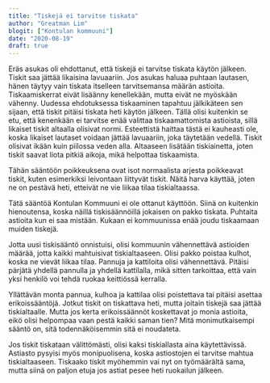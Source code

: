 ```yaml
---
title: "Tiskejä ei tarvitse tiskata"
author: "Greatman Lim"
blogit: ["Kontulan kommuuni"]
date: "2020-08-19"
draft: true
---
```


Eräs asukas oli ehdottanut, että tiskejä ei tarvitse tiskata käytön jälkeen. Tiskit saa jättää likaisina lavuaariin. Jos asukas haluaa puhtaan lautasen, hänen täytyy vain tiskata itselleen tarvitsemansa määrän astioita. Tiskaamiskerrat eivät lisäänny kenellekään, mutta eivät ne myöskään vähenny. Uudessa ehdotuksessa tiskaaminen tapahtuu jälkikäteen sen sijaan, että tiskit pitäisi tiskata heti käytön jälkeen. Tällä olisi kuitenkin se etu, että kenenkään ei tarvitse enää valittaa tiskaamattomista astioista, sillä likaiset tiskit altaalla olisivat normi. Esteettistä haittaa tästä ei kauheasti ole, koska likaiset lautaset voidaan jättää lavuaariin, joka täytetään vedellä. Tiskit olisivat ikään kuin piilossa veden alla. Altaaseen lisätään tiskiainetta, joten tiskit saavat liota pitkiä aikoja, mikä helpottaa tiskaamista.

Tähän sääntöön poikkeuksena ovat isot normaalista arjesta poikkeavat tiskit, kuten esimerkiksi leivontaan liittyvät tiskit. Näitä harva käyttää, joten ne on pestävä heti, etteivät ne vie liikaa tilaa tiskialtaassa.

Tätä sääntöä Kontulan Kommuuni ei ole ottanut käyttöön. Siinä on kuitenkin hienoutensa, koska näillä tiskisäännöillä jokaisen on pakko tiskata. Puhtaita astioita kun ei saa mistään. Kukaan ei kommuunissa enää joudu tiskaamaan muiden tiskejä.

Jotta uusi tiskisääntö onnistuisi, olisi kommuunin vähennettävä astioiden määrää, jotta kaikki mahtuisivat tiskialtaaseen. Olisi pakko poistaa kulhot, koska ne vievät liikaa tilaa. Pannuja ja kattiloita olisi vähennettävä. Pitäisi pärjätä yhdellä pannulla ja yhdellä kattilalla, mikä sitten tarkoittaa, että vain yksi henkilö voi tehdä ruokaa keittiössä kerralla.

Yllättävän monta pannua, kulhoa ja kattilaa olisi poistettava tai pitäisi asettaa erikoissääntöjä. Jotkut tiskit on tiskattava heti, mutta joitain tiskejä saa jättää tiskialtaalle. Mutta jos kerta erikoissäännöt koskettavat jo monia astioita, eikö olisi helpompaa vaan pestä kaikki saman tien? Mitä monimutkaisempi sääntö on, sitä todennäköisemmin sitä ei noudateta. 

Jos tiskit tiskataan välittömästi, olisi kaksi tiskiallasta aina käytettävissä. Astiasto pysyisi myös monipuolisena, koska astiostojen ei tarvitse mahtua tiskialtaaseen. Tiskaako tiskit myöhemmin vai nyt on työmäärältä sama, mutta siinä on paljon etuja jos astiat pesee heti ruokailun jälkeen.

